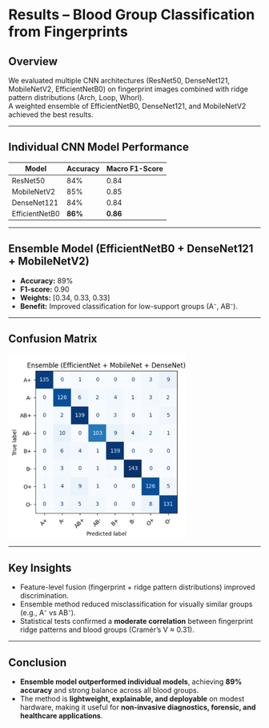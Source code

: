 # Results – Blood Group Classification from Fingerprints

## Overview
We evaluated multiple CNN architectures (ResNet50, DenseNet121, MobileNetV2, EfficientNetB0) on fingerprint images combined with ridge pattern distributions (Arch, Loop, Whorl).  
A weighted ensemble of EfficientNetB0, DenseNet121, and MobileNetV2 achieved the best results.

---


## Individual CNN Model Performance

| Model          | Accuracy | Macro F1-Score |
|----------------|----------|----------------|
| ResNet50       | 84%      | 0.84           |
| MobileNetV2    | 85%      | 0.85           |
| DenseNet121    | 84%      | 0.84           |
| EfficientNetB0 | **86%**  | **0.86**       |

---

## Ensemble Model (EfficientNetB0 + DenseNet121 + MobileNetV2)
- **Accuracy:** 89%  
- **F1-score:** 0.90  
- **Weights:** [0.34, 0.33, 0.33]  
- **Benefit:** Improved classification for low-support groups (A⁻, AB⁻).  

---

## Confusion Matrix
![Confusion Matrix](results/confusion_matrix.png)

---

## Key Insights
- Feature-level fusion (fingerprint + ridge pattern distributions) improved discrimination.  
- Ensemble method reduced misclassification for visually similar groups (e.g., A⁻ vs AB⁻).  
- Statistical tests confirmed a **moderate correlation** between fingerprint ridge patterns and blood groups (Cramér’s V ≈ 0.31).  

---

## Conclusion
- **Ensemble model outperformed individual models**, achieving **89% accuracy** and strong balance across all blood groups.  
- The method is **lightweight, explainable, and deployable** on modest hardware, making it useful for **non-invasive diagnostics, forensic, and healthcare applications**.  

